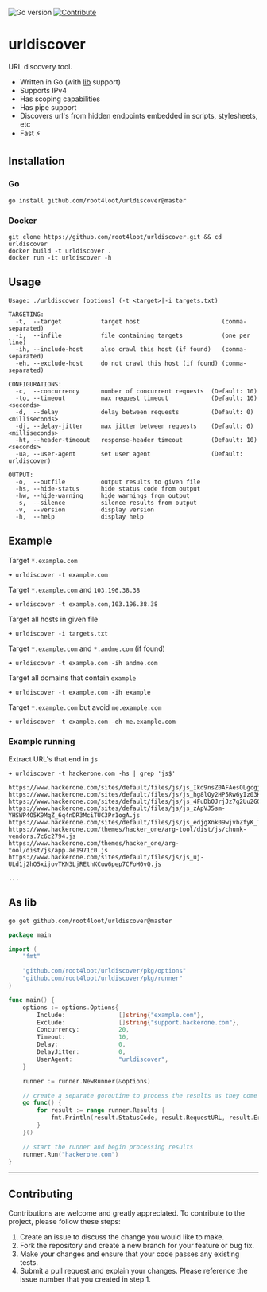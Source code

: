 ![Go version](https://img.shields.io/badge/Go-v1.19-blue.svg) [![Contribute](https://img.shields.io/badge/Contribute-Welcome-green.svg)](CONTRIBUTING.md)
# urldiscover

URL discovery tool.

- Written in Go (with [lib](#as-lib) support)
- Supports IPv4
- Has scoping capabilities
- Has pipe support
- Discovers url's from hidden endpoints embedded in scripts, stylesheets, etc
- Fast ⚡️

## Installation

### Go
```
go install github.com/root4loot/urldiscover@master
```

### Docker
```
git clone https://github.com/root4loot/urldiscover.git && cd urldiscover
docker build -t urldiscover .
docker run -it urldiscover -h
```

## Usage
```
Usage: ./urldiscover [options] (-t <target>|-i targets.txt)

TARGETING:
  -t,  --target           target host                       (comma-separated)
  -i,  --infile           file containing targets           (one per line)
  -ih, --include-host     also crawl this host (if found)   (comma-separated)
  -eh, --exclude-host     do not crawl this host (if found) (comma-separated)

CONFIGURATIONS:
  -c,  --concurrency      number of concurrent requests  (Default: 10)
  -to, --timeout          max request timeout            (Default: 10) <seconds>
  -d,  --delay            delay between requests         (Default: 0)  <milliseconds>
  -dj, --delay-jitter     max jitter between requests    (Default: 0)  <milliseconds>
  -ht, --header-timeout   response-header timeout        (Default: 10) <seconds>
  -ua, --user-agent       set user agent                 (Default: urldiscover)

OUTPUT:
  -o,  --outfile          output results to given file
  -hs, --hide-status      hide status code from output
  -hw, --hide-warning     hide warnings from output
  -s,  --silence          silence results from output
  -v,  --version          display version
  -h,  --help             display help
```

## Example

Target `*.example.com`
```
➜ urldiscover -t example.com
``` 

Target `*.example.com` and `103.196.38.38`
```
➜ urldiscover -t example.com,103.196.38.38
```

Target all hosts in given file
```
➜ urldiscover -i targets.txt
```

Target `*.example.com` and `*.andme.com` (if found)
```
➜ urldiscover -t example.com -ih andme.com
```

Target all domains that contain `example`
```
➜ urldiscover -t example.com -ih example
```

Target `*.example.com` but avoid `me.example.com`  
```
➜ urldiscover -t example.com -eh me.example.com
```

### Example running

Extract URL's that end in `js`
```
➜ urldiscover -t hackerone.com -hs | grep 'js$'

https://www.hackerone.com/sites/default/files/js/js_Ikd9nsZ0AFAesOLgcgjc7F6CRoODbeqOn7SVbsXgALQ.js
https://www.hackerone.com/sites/default/files/js/js_hg8lQy2HP5Rw6yIz03HhGKfvnyySwjoFdqpvXgRJD6I.js
https://www.hackerone.com/sites/default/files/js/js_4FuDbOJrjJz7g2Uu2GQ6ZFtnbdPymNgBpNtoRkgooH8.js
https://www.hackerone.com/sites/default/files/js/js_zApVJ5sm-YHSWP4O5K9MqZ_6q4nDR3MciTUC3Pr1ogA.js
https://www.hackerone.com/sites/default/files/js/js_edjgXnk09wjvbZfyK_TkFKU4uhpo1LGgJBnFdeu6aH8.js
https://www.hackerone.com/themes/hacker_one/arg-tool/dist/js/chunk-vendors.7c6c2794.js
https://www.hackerone.com/themes/hacker_one/arg-tool/dist/js/app.ae1971c0.js
https://www.hackerone.com/sites/default/files/js/js_uj-ULd1j2hO5xijovTKN3LjREthKCuw6pep7CFoH0vQ.js

...
```

## As lib
```
go get github.com/root4loot/urldiscover@master
```

```go
package main

import (
	"fmt"

	"github.com/root4loot/urldiscover/pkg/options"
	"github.com/root4loot/urldiscover/pkg/runner"
)

func main() {
	options := options.Options{
		Include:               []string{"example.com"},
		Exclude:               []string{"support.hackerone.com"},
		Concurrency:           20,
		Timeout:               10,
		Delay:                 0,
		DelayJitter:           0,
		UserAgent:             "urldiscover",
	}

	runner := runner.NewRunner(&options)

	// create a separate goroutine to process the results as they come in
	go func() {
		for result := range runner.Results {
			fmt.Println(result.StatusCode, result.RequestURL, result.Error)
		}
	}()

	// start the runner and begin processing results
	runner.Run("hackerone.com")
}
```

---

## Contributing

Contributions are welcome and greatly appreciated. To contribute to the project, please follow these steps:

1. Create an issue to discuss the change you would like to make.
2. Fork the repository and create a new branch for your feature or bug fix.
3. Make your changes and ensure that your code passes any existing tests.
4. Submit a pull request and explain your changes. Please reference the issue number that you created in step 1.
